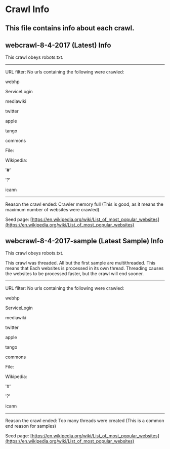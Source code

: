 # Crawl Info
This file contains info about each crawl.
----------------------------------------
## webcrawl-8-4-2017 (Latest) Info
This crawl obeys robots.txt.

-------------------------------------
URL filter:
No urls containing the following were crawled:

webhp

ServiceLogin

mediawiki

twitter

apple

tango

commons

File:

Wikipedia:

'#'

'?'

icann

-------------------------------------

Reason the crawl ended: Crawler memory full (This is good, as it means the maximum number of websites were crawled)

Seed page: [https://en.wikipedia.org/wiki/List_of_most_popular_websites](https://en.wikipedia.org/wiki/List_of_most_popular_websites)


## webcrawl-8-4-2017-sample (Latest Sample) Info
This crawl obeys robots.txt.

This crawl was threaded. All but the first sample are multithreaded.
This means that Each websites is processed in its own thread.
Threading causes the websites to be processed faster, but the crawl will end sooner.

-------------------------------------
URL filter:
No urls containing the following were crawled:

webhp

ServiceLogin

mediawiki

twitter

apple

tango

commons

File:

Wikipedia:

'#'

'?'

icann

-------------------------------------

Reason the crawl ended: Too many threads were created (This is a common end reason for samples)

Seed page: [https://en.wikipedia.org/wiki/List_of_most_popular_websites](https://en.wikipedia.org/wiki/List_of_most_popular_websites)
